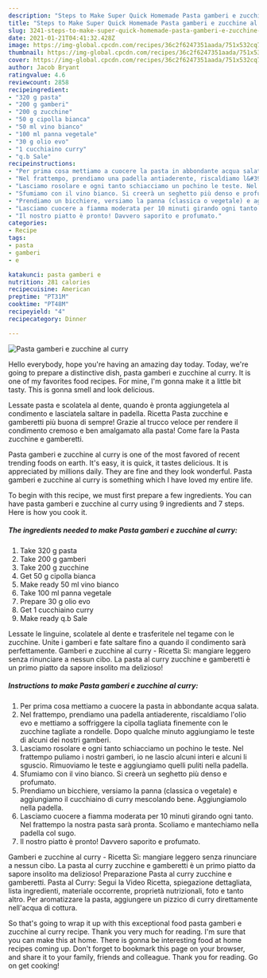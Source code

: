 ```yaml
---
description: "Steps to Make Super Quick Homemade Pasta gamberi e zucchine al curry"
title: "Steps to Make Super Quick Homemade Pasta gamberi e zucchine al curry"
slug: 3241-steps-to-make-super-quick-homemade-pasta-gamberi-e-zucchine-al-curry
date: 2021-01-21T04:41:32.428Z
image: https://img-global.cpcdn.com/recipes/36c2f6247351aada/751x532cq70/pasta-gamberi-e-zucchine-al-curry-recipe-main-photo.jpg
thumbnail: https://img-global.cpcdn.com/recipes/36c2f6247351aada/751x532cq70/pasta-gamberi-e-zucchine-al-curry-recipe-main-photo.jpg
cover: https://img-global.cpcdn.com/recipes/36c2f6247351aada/751x532cq70/pasta-gamberi-e-zucchine-al-curry-recipe-main-photo.jpg
author: Jacob Bryant
ratingvalue: 4.6
reviewcount: 2858
recipeingredient:
- "320 g pasta"
- "200 g gamberi"
- "200 g zucchine"
- "50 g cipolla bianca"
- "50 ml vino bianco"
- "100 ml panna vegetale"
- "30 g olio evo"
- "1 cucchiaino curry"
- "q.b Sale"
recipeinstructions:
- "Per prima cosa mettiamo a cuocere la pasta in abbondante acqua salata."
- "Nel frattempo, prendiamo una padella antiaderente, riscaldiamo l&#39;olio evo e mettiamo a soffriggere la cipolla tagliata finemente con le zucchine tagliate a rondelle. Dopo qualche minuto aggiungiamo le teste di alcuni dei nostri gamberi."
- "Lasciamo rosolare e ogni tanto schiacciamo un pochino le teste. Nel frattempo puliamo i nostri gamberi, io ne lascio alcuni interi e alcuni li sguscio. Rimuoviamo le teste e aggiungiamo quelli puliti nella padella."
- "Sfumiamo con il vino bianco. Si creerà un seghetto più denso e profumato."
- "Prendiamo un bicchiere, versiamo la panna (classica o vegetale) e aggiungiamo il cucchiaino di curry mescolando bene. Aggiungiamolo nella padella."
- "Lasciamo cuocere a fiamma moderata per 10 minuti girando ogni tanto. Nel frattempo la nostra pasta sarà pronta. Scoliamo e mantechiamo nella padella col sugo."
- "Il nostro piatto è pronto! Davvero saporito e profumato."
categories:
- Recipe
tags:
- pasta
- gamberi
- e

katakunci: pasta gamberi e 
nutrition: 281 calories
recipecuisine: American
preptime: "PT31M"
cooktime: "PT48M"
recipeyield: "4"
recipecategory: Dinner

---
```



![Pasta gamberi e zucchine al curry](https://img-global.cpcdn.com/recipes/36c2f6247351aada/751x532cq70/pasta-gamberi-e-zucchine-al-curry-recipe-main-photo.jpg)

Hello everybody, hope you're having an amazing day today. Today, we're going to prepare a distinctive dish, pasta gamberi e zucchine al curry. It is one of my favorites food recipes. For mine, I'm gonna make it a little bit tasty. This is gonna smell and look delicious.

Lessate pasta e scolatela al dente, quando è pronta aggiungetela al condimento e lasciatela saltare in padella. Ricetta Pasta zucchine e gamberetti più buona di sempre! Grazie al trucco veloce per rendere il condimento cremoso e ben amalgamato alla pasta! Come fare la Pasta zucchine e gamberetti.

Pasta gamberi e zucchine al curry is one of the most favored of recent trending foods on earth. It's easy, it is quick, it tastes delicious. It is appreciated by millions daily. They are fine and they look wonderful. Pasta gamberi e zucchine al curry is something which I have loved my entire life.


To begin with this recipe, we must first prepare a few ingredients. You can have pasta gamberi e zucchine al curry using 9 ingredients and 7 steps. Here is how you cook it.

<!--inarticleads1-->

##### The ingredients needed to make Pasta gamberi e zucchine al curry:

1. Take 320 g pasta
1. Take 200 g gamberi
1. Take 200 g zucchine
1. Get 50 g cipolla bianca
1. Make ready 50 ml vino bianco
1. Take 100 ml panna vegetale
1. Prepare 30 g olio evo
1. Get 1 cucchiaino curry
1. Make ready q.b Sale


Lessate le linguine, scolatele al dente e trasferitele nel tegame con le zucchine. Unite i gamberi e fate saltare fino a quando il condimento sarà perfettamente. Gamberi e zucchine al curry - Ricetta Sì: mangiare leggero senza rinunciare a nessun cibo. La pasta al curry zucchine e gamberetti è un primo piatto da sapore insolito ma delizioso! 

<!--inarticleads2-->

##### Instructions to make Pasta gamberi e zucchine al curry:

1. Per prima cosa mettiamo a cuocere la pasta in abbondante acqua salata.
1. Nel frattempo, prendiamo una padella antiaderente, riscaldiamo l&#39;olio evo e mettiamo a soffriggere la cipolla tagliata finemente con le zucchine tagliate a rondelle. Dopo qualche minuto aggiungiamo le teste di alcuni dei nostri gamberi.
1. Lasciamo rosolare e ogni tanto schiacciamo un pochino le teste. Nel frattempo puliamo i nostri gamberi, io ne lascio alcuni interi e alcuni li sguscio. Rimuoviamo le teste e aggiungiamo quelli puliti nella padella.
1. Sfumiamo con il vino bianco. Si creerà un seghetto più denso e profumato.
1. Prendiamo un bicchiere, versiamo la panna (classica o vegetale) e aggiungiamo il cucchiaino di curry mescolando bene. Aggiungiamolo nella padella.
1. Lasciamo cuocere a fiamma moderata per 10 minuti girando ogni tanto. Nel frattempo la nostra pasta sarà pronta. Scoliamo e mantechiamo nella padella col sugo.
1. Il nostro piatto è pronto! Davvero saporito e profumato.


Gamberi e zucchine al curry - Ricetta Sì: mangiare leggero senza rinunciare a nessun cibo. La pasta al curry zucchine e gamberetti è un primo piatto da sapore insolito ma delizioso! Preparazione Pasta al curry zucchine e gamberetti. Pasta al Curry: Segui la Video Ricetta, spiegazione dettagliata, lista ingredienti, materiale occorrente, proprietà nutrizionali, foto e tanto altro. Per aromatizzare la pasta, aggiungere un pizzico di curry direttamente nell&#39;acqua di cottura. 

So that's going to wrap it up with this exceptional food pasta gamberi e zucchine al curry recipe. Thank you very much for reading. I'm sure that you can make this at home. There is gonna be interesting food at home recipes coming up. Don't forget to bookmark this page on your browser, and share it to your family, friends and colleague. Thank you for reading. Go on get cooking!
